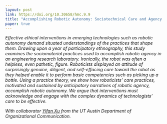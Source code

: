 ```yaml
---
layout: post
link: https://doi.org/10.30658/hmc.9.9
title: "Accomplishing Robotic Autonomy: Sociotechnical Care and Agency in the Laboratory"
paper: true
---
```


*Effective ethical interventions in emerging technologies such as robotic autonomy
demand situated understandings of the practices that shape them. Drawing upon a year of
participatory ethnography, this study examines the sociomaterial practices used to accomplish robotic agency in an engineering research laboratory. Ironically, the robot was often
a helpless, even pathetic, figure. Roboticists displayed an attitude of surprisingly genuine, diligent, and self-effacing care toward the robot as they helped enable it to perform
basic competencies such as picking up a bottle. Using a practice theory, we show how
roboticists’ care practices, motivated and sustained by anticipatory narratives of robotic
agency, accomplish robotic autonomy. We argue that interventions must acknowledge
and engage with the complex dynamics of technologists’ care to be effective.*

*With collaborator [Yifan Xu](https://scholar.google.com/citations?user=FoCa8TYAAAAJ&hl=en) from the UT Austin Department of Organizational Communication.*
